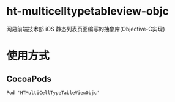 # ht-multicelltypetableview-objc
网易前端技术部 iOS 静态列表页面编写的抽象库(Objective-C实现)

# 使用方式

## CocoaPods

    Pod 'HTMultiCellTypeTableViewObjc'
